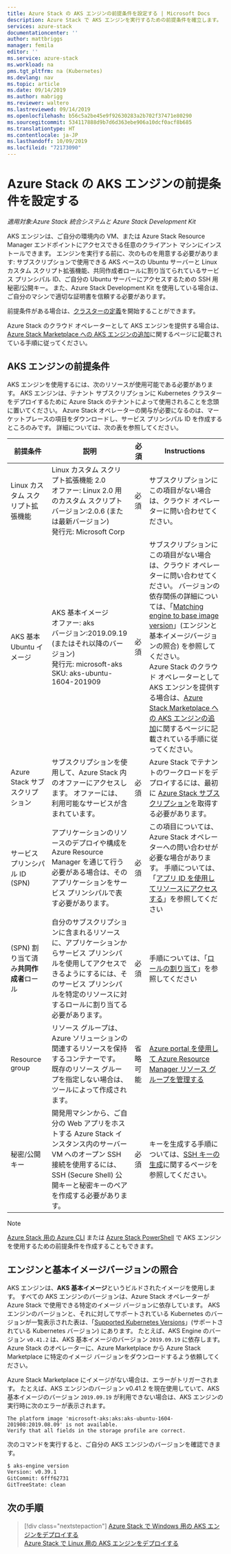 ```yaml
---
title: Azure Stack の AKS エンジンの前提条件を設定する | Microsoft Docs
description: Azure Stack で AKS エンジンを実行するための前提条件を確立します。
services: azure-stack
documentationcenter: ''
author: mattbriggs
manager: femila
editor: ''
ms.service: azure-stack
ms.workload: na
pms.tgt_pltfrm: na (Kubernetes)
ms.devlang: nav
ms.topic: article
ms.date: 09/14/2019
ms.author: mabrigg
ms.reviewer: waltero
ms.lastreviewed: 09/14/2019
ms.openlocfilehash: b56c5a2be45e9f92630283a2b702f37471e80290
ms.sourcegitcommit: 534117888d9b7d6d363ebe906a10dcf0acf8b685
ms.translationtype: HT
ms.contentlocale: ja-JP
ms.lasthandoff: 10/09/2019
ms.locfileid: "72173090"
---
```

# <a name="set-up-the-prerequisites-for-the-aks-engine-on-azure-stack"></a>Azure Stack の AKS エンジンの前提条件を設定する

*適用対象:Azure Stack 統合システムと Azure Stack Development Kit*

AKS エンジンは、ご自分の環境内の VM、または Azure Stack Resource Manager エンドポイントにアクセスできる任意のクライアント マシンにインストールできます。 エンジンを実行する前に、次のものを用意する必要があります: サブスクリプションで使用できる AKS ベースの Ubuntu サーバーと Linux カスタム スクリプト拡張機能、共同作成者ロールに割り当てられているサービス プリンシパル ID、ご自分の Ubuntu サーバーにアクセスするための SSH 用秘密/公開キー。 また、Azure Stack Development Kit を使用している場合は、ご自分のマシンで適切な証明書を信頼する必要があります。

前提条件がある場合は、[クラスターの定義](azure-stack-kubernetes-aks-engine-deploy-cluster.md)を開始することができます。

Azure Stack のクラウド オペレーターとして AKS エンジンを提供する場合は、[Azure Stack Marketplace への AKS エンジンの追加](../operator/azure-stack-aks-engine.md)に関するページに記載されている手順に従ってください。

## <a name="prerequisites-for-the-aks-engine"></a>AKS エンジンの前提条件

AKS エンジンを使用するには、次のリソースが使用可能である必要があります。 AKS エンジンは、テナント サブスクリプションに Kubernetes クラスターをデプロイするために Azure Stack のテナントによって使用されることを念頭に置いてください。 Azure Stack オペレーターの関与が必要になるのは、マーケットプレースの項目をダウンロードし、サービス プリンシパル ID を作成するところのみです。 詳細については、次の表を参照してください。

| 前提条件 | 説明 | 必須 | Instructions |
| --- | --- | --- | --- |
| Linux カスタム スクリプト拡張機能 | Linux カスタム スクリプト拡張機能 2.0<br>オファー: Linux 2.0 用のカスタム スクリプト<br>バージョン:2.0.6 (または最新バージョン)<br>発行元: Microsoft Corp | 必須 | サブスクリプションにこの項目がない場合は、クラウド オペレーターに問い合わせてください。 |
| AKS 基本 Ubuntu イメージ | AKS 基本イメージ<br>オファー: aks<br>バージョン:2019.09.19 (またはそれ以降のバージョン)<br>発行元: microsoft-aks<br>SKU: aks-ubuntu-1604-201909 | 必須 | サブスクリプションにこの項目がない場合は、クラウド オペレーターに問い合わせてください。 バージョンの依存関係の詳細については、「[Matching engine to base image version](#matching-engine-to-base-image-version)」(エンジンと基本イメージバージョンの照合) を参照してください。<br> Azure Stack のクラウド オペレーターとして AKS エンジンを提供する場合は、[Azure Stack Marketplace への AKS エンジンの追加](../operator/azure-stack-aks-engine.md)に関するページに記載されている手順に従ってください。 |
| Azure Stack サブスクリプション | サブスクリプションを使用して、Azure Stack 内のオファーにアクセスします。 オファーには、利用可能なサービスが含まれています。 | 必須 | Azure Stack でテナントのワークロードをデプロイするには、最初に [Azure Stack サブスクリプション](https://docs.microsoft.com/azure-stack/user/azure-stack-subscribe-services)を取得する必要があります。 |
| サービス プリンシパル ID (SPN) |  アプリケーションのリソースのデプロイや構成を Azure Resource Manager を通じて行う必要がある場合は、そのアプリケーションをサービス プリンシパルで表す必要があります。 | 必須 | この項目については、Azure Stack オペレーターへの問い合わせが必要な場合があります。  手順については、「[アプリ ID を使用してリソースにアクセスする](https://docs.microsoft.com/azure-stack/operator/azure-stack-create-service-principals)」を参照してください |
| (SPN) 割り当て済み**共同作成者**ロール | 自分のサブスクリプションに含まれるリソースに、アプリケーションからサービス プリンシパルを使用してアクセスできるようにするには、そのサービス プリンシパルを特定のリソースに対するロールに割り当てる必要があります。 | 必須 | 手順については、「[ロールの割り当て](https://docs.microsoft.com/azure-stack/operator/azure-stack-create-service-principals#assign-a-role)」を参照してください |
| Resource group | リソース グループは、Azure ソリューションの関連するリソースを保持するコンテナーです。 既存のリソース グループを指定しない場合は、ツールによって作成されます。 | 省略可能 | [Azure portal を使用して Azure Resource Manager リソース グループを管理する](https://docs.microsoft.com/azure/azure-resource-manager/manage-resource-groups-portal) |
| 秘密/公開キー | 開発用マシンから、ご自分の Web アプリをホストする Azure Stack インスタンス内のサーバー VM へのオープン SSH 接続を使用するには、SSH (Secure Shell) 公開キーと秘密キーのペアを作成する必要があります。 | 必須 | キーを生成する手順については、[SSH キーの生成](https://docs.microsoft.com/azure-stack/user/azure-stack-dev-start-howto-ssh-public-key)に関するページを参照してください。|

> [!Note]  
> [Azure Stack 用の Azure CLI](https://docs.microsoft.com/azure-stack/user/azure-stack-version-profiles-azurecli2) または [Azure Stack PowerShell](https://docs.microsoft.com/azure-stack/operator/azure-stack-powershell-install) で AKS エンジンを使用するための前提条件を作成することもできます。

## <a name="matching-engine-to-base-image-version"></a>エンジンと基本イメージバージョンの照合

AKS エンジンは、**AKS 基本イメージ**というビルドされたイメージを使用します。 すべての AKS エンジンのバージョンは、Azure Stack オペレーターが Azure Stack で使用できる特定のイメージ バージョンに依存しています。 AKS エンジンのバージョンと、それに対してサポートされている Kubernetes のバージョンが一覧表示された表は、「[Supported Kubernetes Versions](https://github.com/Azure/aks-engine/blob/master/docs/topics/azure-stack.md#supported-kubernetes-versions)」(サポートされている Kubernetes バージョン) にあります。 たとえば、AKS Engine のバージョン `v0.41.2` は、AKS 基本イメージのバージョン `2019.09.19` に依存します。 Azure Stack のオペレーターに、Azure Marketplace から Azure Stack Marketplace に特定のイメージ バージョンをダウンロードするよう依頼してください。

Azure Stack Marketplace にイメージがない場合は、エラーがトリガーされます。 たとえば、AKS エンジンのバージョン v0.41.2 を現在使用していて、AKS 基本イメージのバージョン `2019.09.19` が利用できない場合は、AKS エンジンの実行時に次のエラーが表示されます。 

```Text  
The platform image 'microsoft-aks:aks:aks-ubuntu-1604-201908:2019.08.09' is not available. 
Verify that all fields in the storage profile are correct.
```

次のコマンドを実行すると、ご自分の AKS エンジンのバージョンを確認できます。

```bash  
$ aks-engine version
Version: v0.39.1
GitCommit: 6fff62731
GitTreeState: clean
```

## <a name="next-steps"></a>次の手順

> [!div class="nextstepaction"]
> [Azure Stack で Windows 用の AKS エンジンをデプロイする](azure-stack-kubernetes-aks-engine-deploy-windows.md)  
> [Azure Stack で Linux 用の AKS エンジンをデプロイする](azure-stack-kubernetes-aks-engine-deploy-linux.md)